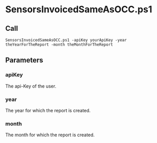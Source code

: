 # SensorsInvoicedSameAsOCC.ps1

## Call
```
SensorsInvoicedSameAsOCC.ps1 -apiKey yourApiKey -year theYearForTheReport -month theMonthForTheReport
```

## Parameters

### apiKey
The api-Key of the user.

### year
The year for which the report is created.

### month
The month for which the report is created.
